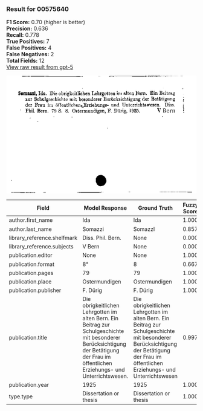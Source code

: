 ### Result for 00575640
**F1 Score:** 0.70 (higher is better)<br>**Precision:** 0.636<br>**Recall:** 0.778<br>**True Positives:** 7<br>**False Positives:** 4<br>**False Negatives:** 2<br>**Total Fields:** 12<br>[View raw result from gpt-5](https://github.com/RISE-UNIBAS/humanities_data_benchmark/blob/main/results/2025-10-01/T0165/request_T0165_00575640.json)

<img src="https://github.com/RISE-UNIBAS/humanities_data_benchmark/blob/main/benchmarks/zettelkatalog/images/00575640.jpg?raw=true" alt="00575640" width="600px">

| Field | Model Response | Ground Truth | Fuzzy Score | Match |
|-------|----------------|--------------|-------------|-------|
| author.first_name | Ida | Ida | 1.000 | ✅ |
| author.last_name | Somazzi | Somazzl | 0.857 | ❌ |
| library_reference.shelfmark | Diss. Phil. Bern. | None | 0.000 | ❌ |
| library_reference.subjects | V Bern | None | 0.000 | ❌ |
| publication.editor | None | None | 1.000 | ✅ |
| publication.format | 8° | 8 | 0.667 | ❌ |
| publication.pages | 79 | 79 | 1.000 | ✅ |
| publication.place | Ostermundigen | Ostermundigen | 1.000 | ✅ |
| publication.publisher | F. Dürig | F. Dürig | 1.000 | ✅ |
| publication.title | Die obrigkeitlichen Lehrgotten im alten Bern. Ein Beitrag zur Schulgeschichte mit besonderer Berücksichtigung der Betätigung der Frau im öffentlichen Erziehungs- und Unterrichtswesen. | Die obrigkeitlichen Lehrgotten im alten Bern. Ein Beitrag zur Schulgeschichte mit besonderer Berücksichtigung der Betätigung der Frau im öffentlichen Erziehungs- und Unterrichtswesen | 0.997 | ✅ |
| publication.year | 1925 | 1925 | 1.000 | ✅ |
| type.type | Dissertation or thesis | Dissertation or thesis | 1.000 | ✅ |
